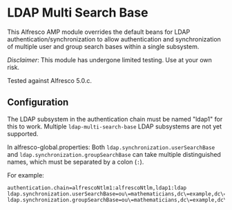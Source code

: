 LDAP Multi Search Base
======================

This Alfresco AMP module overrides the default beans for LDAP authentication/synchronization to allow authentication and synchronization of multiple user and group search bases within a single subsystem.

*Disclaimer*: This module has undergone limited testing. Use at your own risk.

Tested against Alfresco 5.0.c.

Configuration
-------------------

The LDAP subsystem in the authentication chain must be named "ldap1" for this to work. Multiple `ldap-multi-search-base` LDAP subsystems are not yet supported.

In alfresco-global.properties:
Both `ldap.synchronization.userSearchBase` and `ldap.synchronization.groupSearchBase` can take multiple distinguished names, which must be separated by a colon (`:`).

For example:

    authentication.chain=alfrescoNtlm1:alfrescoNtlm,ldap1:ldap
    ldap.synchronization.userSearchBase=ou\=mathematicians,dc\=example,dc\=com:ou\=scientists,dc\=example,dc\=com
    ldap.synchronization.groupSearchBase=ou\=mathematicians,dc\=example,dc\=com:ou\=scientists,dc\=example,dc\=com
